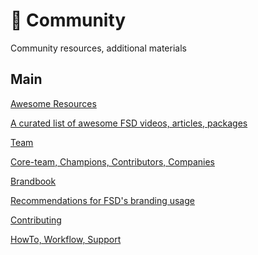 # 💫 Community

Community resources, additional materials

## Main[​](#main "Прямая ссылка на этот заголовок")

<!-- -->

[Awesome Resources](https://github.com/feature-sliced/awesome)

[A curated list of awesome FSD videos, articles, packages](https://github.com/feature-sliced/awesome)

[Team](/documentation/ru/community/team.md)

[Core-team, Champions, Contributors, Companies](/documentation/ru/community/team.md)

[Brandbook](/documentation/ru/docs/branding.md)

[Recommendations for FSD's branding usage](/documentation/ru/docs/branding.md)

[Contributing](#)

[HowTo, Workflow, Support](#)
